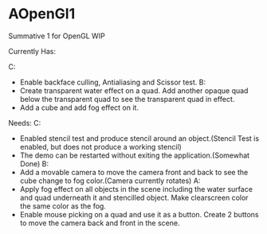 # AOpenGl1
Summative 1 for OpenGL WIP

Currently Has:

C:
- Enable backface culling, Antialiasing and Scissor test. 
B:
- Create transparent water effect on a quad. Add another opaque quad  below the transparent quad to see the transparent quad in effect.
- Add a cube and add fog effect on it. 


Needs:
C:
 - Enabled stencil test and produce stencil around an object.(Stencil Test is enabled, but does not produce a working stencil) 
 - The demo can be restarted without exiting the application.(Somewhat Done) 
B:
 - Add a movable camera to move the camera front and back to see the cube change to fog color.(Camera currently rotates)
A:
 - Apply fog effect on all objects in the scene including the water surface and quad underneath it and stencilled object. Make clearscreen    color the same color as the fog. 
 - Enable mouse picking on a quad and use it as a button. Create 2 buttons to move the camera back and front in the scene.
